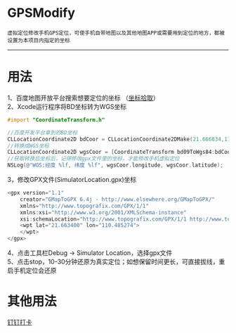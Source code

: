 # GPSModify
`虚拟定位修改手机GPS定位，可使手机自带地图以及其他地图APP或需要用到定位的地方，都被设置为本项目内指定的坐标`
__________________________
用法
=======================
1、百度地图开放平台搜索想要定位的坐标 （[坐标拾取](http://api.map.baidu.com/lbsapi/getpoint/index.html)）<br>
2、Xcode运行程序将BD坐标转为WGS坐标<br>
```Objective-C
#import "CoordinateTransform.h"

//百度开发平台拿到的BD坐标
CLLocationCoordinate2D bdCoor = CLLocationCoordinate2DMake(21.666834,110.49619);
//转换成WGS坐标
CLLocationCoordinate2D wgsCoor = [CoordinateTransform bd09ToWgs84:bdCoor];
//获取转换后坐标后，记得修改gpx文件里的坐标，才能修改手机虚拟定位
NSLog(@"WGS:经度 %lf, 纬度 %lf", wgsCoor.longitude, wgsCoor.latitude);
```
3，修改GPX文件(SimulatorLocation.gpx)坐标<br>
```Objective-C
<gpx version="1.1"
    creator="GMapToGPX 6.4j - http://www.elsewhere.org/GMapToGPX/"
    xmlns="http://www.topografix.com/GPX/1/1"
    xmlns:xsi="http://www.w3.org/2001/XMLSchema-instance"
    xsi:schemaLocation="http://www.topografix.com/GPX/1/1 http://www.topografix.com/GPX/1/1/gpx.xsd">
    <wpt lat="21.663400" lon="110.485274">
    </wpt>
</gpx>
```
4、点击工具栏Debug -> Simulator Location，选择gpx文件<br>
5、点击stop，10-30分钟还原为真实定位；如想保留时间更长，可直接拔线，重启手机定位会还原<br>
 
 
# 其他用法
[钉钉打卡](https://github.com/shuizhuyu1015/GPSModify/issues/1)

